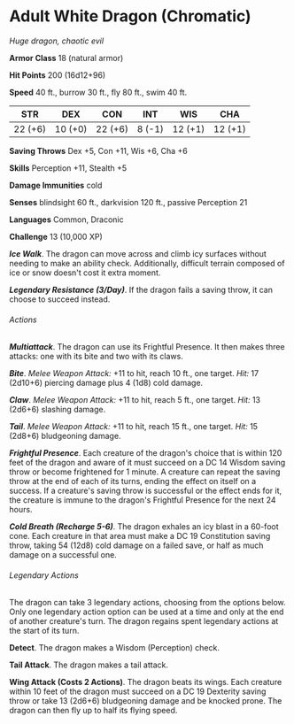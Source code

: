 # Adult White Dragon (Chromatic)

*Huge dragon, chaotic evil*

**Armor Class** 18 (natural armor)

**Hit Points** 200 (16d12+96)

**Speed** 40 ft., burrow 30 ft., fly 80 ft., swim 40 ft.

| STR      | DEX      | CON      | INT      | WIS      | CHA      |
|:--------:|:--------:|:--------:|:--------:|:--------:|:--------:|
| 22 (+6)  | 10 (+0)  | 22 (+6)  | 8 (-1)   | 12 (+1)  | 12 (+1)  |

**Saving Throws** Dex +5, Con +11, Wis +6, Cha +6

**Skills** Perception +11, Stealth +5

**Damage Immunities** cold

**Senses** blindsight 60 ft., darkvision 120 ft., passive Perception 21

**Languages** Common, Draconic

**Challenge** 13 (10,000 XP)

***Ice Walk***. The dragon can move across and climb icy surfaces without needing to make an ability check. Additionally, difficult terrain composed of ice or snow doesn't cost it extra moment.

***Legendary Resistance (3/Day)***. If the dragon fails a saving throw, it can choose to succeed instead.

###### Actions

***Multiattack***. The dragon can use its Frightful Presence. It then makes three attacks: one with its bite and two with its claws.

***Bite***. *Melee Weapon Attack:* +11 to hit, reach 10 ft., one target. *Hit:* 17 (2d10+6) piercing damage plus 4 (1d8) cold damage.

***Claw***. *Melee Weapon Attack:* +11 to hit, reach 5 ft., one target. *Hit:* 13 (2d6+6) slashing damage.

***Tail***. *Melee Weapon Attack:* +11 to hit, reach 15 ft., one target. *Hit:* 15 (2d8+6) bludgeoning damage.

***Frightful Presence***. Each creature of the dragon's choice that is within 120 feet of the dragon and aware of it must succeed on a DC 14 Wisdom saving throw or become frightened for 1 minute. A creature can repeat the saving throw at the end of each of its turns, ending the effect on itself on a success. If a creature's saving throw is successful or the effect ends for it, the creature is immune to the dragon's Frightful Presence for the next 24 hours.

***Cold Breath (Recharge 5-6)***. The dragon exhales an icy blast in a 60-foot cone. Each creature in that area must make a DC 19 Constitution saving throw, taking 54 (12d8) cold damage on a failed save, or half as much damage on a successful one.

###### Legendary Actions

The dragon can take 3 legendary actions, choosing from the options below. Only one legendary action option can be used at a time and only at the end of another creature's turn. The dragon regains spent legendary actions at the start of its turn.

**Detect**. The dragon makes a Wisdom (Perception) check.

**Tail Attack**. The dragon makes a tail attack.

**Wing Attack (Costs 2 Actions)**. The dragon beats its wings. Each creature within 10 feet of the dragon must succeed on a DC 19 Dexterity saving throw or take 13 (2d6+6) bludgeoning damage and be knocked prone. The dragon can then fly up to half its flying speed.